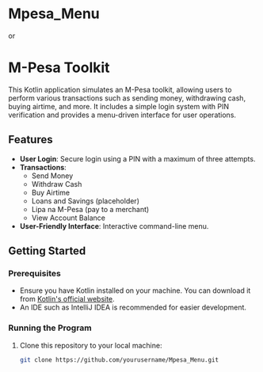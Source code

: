 # Mpesa_Menu
or
# M-Pesa Toolkit

This Kotlin application simulates an M-Pesa toolkit, allowing users to perform various transactions such as sending money, withdrawing cash, buying airtime, and more. It includes a simple login system with PIN verification and provides a menu-driven interface for user operations.

## Features

- **User Login**: Secure login using a PIN with a maximum of three attempts.
- **Transactions**:
  - Send Money
  - Withdraw Cash
  - Buy Airtime
  - Loans and Savings (placeholder)
  - Lipa na M-Pesa (pay to a merchant)
  - View Account Balance
- **User-Friendly Interface**: Interactive command-line menu.

## Getting Started

### Prerequisites

- Ensure you have Kotlin installed on your machine. You can download it from [Kotlin's official website](https://kotlinlang.org/docs/command-line.html).
- An IDE such as IntelliJ IDEA is recommended for easier development.

### Running the Program

1. Clone this repository to your local machine:
   ```bash
   git clone https://github.com/yourusername/Mpesa_Menu.git
